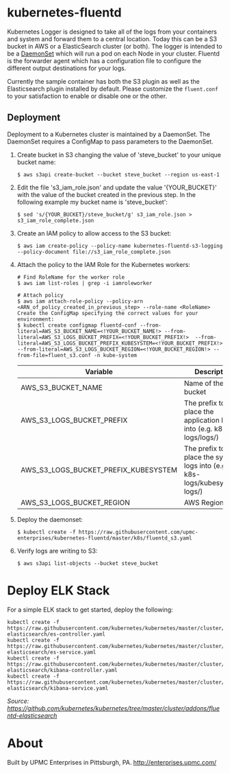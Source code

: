# kubernetes-fluentd

Kubernetes Logger is designed to take all of the logs from your containers and system and forward them to a central location. Today this can be a S3 bucket in AWS or a ElasticSearch cluster (or both). The logger is intended to be a [DaemonSet](https://kubernetes.io/docs/concepts/workloads/controllers/daemonset/) which will run a pod on each Node in your cluster. Fluentd is the forwarder agent which has a configuration file to configure the different output destinations for your logs. 

Currently the sample container has both the S3 plugin as well as the Elasticsearch plugin installed by default. Please customize the `fluent.conf` to your satisfaction to enable or disable one or the other. 

## Deployment

Deployment to a Kubernetes cluster is maintained by a DaemonSet. The DaemonSet requires a ConfigMap to pass parameters to the DaemonSet. 

1. Create bucket in S3 changing the value of 'steve_bucket' to your unique bucket name:
    ```
    $ aws s3api create-bucket --bucket steve_bucket --region us-east-1
    ```

2. Edit the file 's3_iam_role.json' and update the value '{YOUR_BUCKET}' with the value of the bucket created in the previous step. In the following example my bucket name is 'steve_bucket':
    ```
    $ sed 's/{YOUR_BUCKET}/steve_bucket/g' s3_iam_role.json > s3_iam_role_complete.json
    ```

3. Create an IAM policy to allow access to the S3 bucket:
    ```
    $ aws iam create-policy --policy-name kubernetes-fluentd-s3-logging --policy-document file://s3_iam_role_complete.json
    ```

4. Attach the policy to the IAM Role for the Kubernetes workers:
    ```
    # Find RoleName for the worker role
    $ aws iam list-roles | grep -i iamroleworker
    
    # Attach policy
    $ aws iam attach-role-policy --policy-arn <ARN_of_policy_created_in_previous_step> --role-name <RoleName>
    Create the ConfigMap specifying the correct values for your environment:
    $ kubectl create configmap fluentd-conf --from-literal=AWS_S3_BUCKET_NAME=<!YOUR_BUCKET_NAME!> --from-literal=AWS_S3_LOGS_BUCKET_PREFIX=<!YOUR_BUCKET_PREFIX!>  --from-literal=AWS_S3_LOGS_BUCKET_PREFIX_KUBESYSTEM=<!YOUR_BUCKET_PREFIX!> --from-literal=AWS_S3_LOGS_BUCKET_REGION=<!YOUR_BUCKET_REGION!> --from-file=fluent_s3.conf -n kube-system
    ```
    
    | Variable      | Description
    | ------------- |-------------| 
    | AWS_S3_BUCKET_NAME | Name of the S3 bucket 
    | AWS_S3_LOGS_BUCKET_PREFIX      | The prefix to place the application logs into (e.g. k8s-logs/logs/)  
    | AWS_S3_LOGS_BUCKET_PREFIX_KUBESYSTEM | The prefix to place the system logs into (e.g. k8s-logs/kubesystem-logs/)
    | AWS_S3_LOGS_BUCKET_REGION | AWS Region


5. Deploy the daemonset:
    ```
    $ kubectl create -f https://raw.githubusercontent.com/upmc-enterprises/kubernetes-fluentd/master/k8s/fluentd_s3.yaml
    ```

6.  Verify logs are writing to S3:
    ```
    $ aws s3api list-objects --bucket steve_bucket
    ```

# Deploy ELK Stack

For a simple ELK stack to get started, deploy the following:

```
kubectl create -f https://raw.githubusercontent.com/kubernetes/kubernetes/master/cluster/addons/fluentd-elasticsearch/es-controller.yaml
kubectl create -f https://raw.githubusercontent.com/kubernetes/kubernetes/master/cluster/addons/fluentd-elasticsearch/es-service.yaml
kubectl create -f https://raw.githubusercontent.com/kubernetes/kubernetes/master/cluster/addons/fluentd-elasticsearch/kibana-controller.yaml
kubectl create -f https://raw.githubusercontent.com/kubernetes/kubernetes/master/cluster/addons/fluentd-elasticsearch/kibana-service.yaml
```
_Source: https://github.com/kubernetes/kubernetes/tree/master/cluster/addons/fluentd-elasticsearch_

# About

Built by UPMC Enterprises in Pittsburgh, PA. http://enterprises.upmc.com/